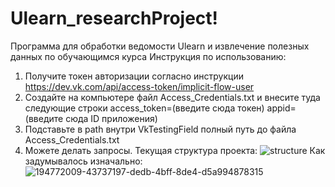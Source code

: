 # Ulearn_researchProject!
Программа для обработки ведомости Ulearn и извлечение полезных данных по обучающимся курса
Инструкция по использованию:
1. Получите токен авторизации согласно инструкции https://dev.vk.com/api/access-token/implicit-flow-user
2. Создайте на компьютере файл Access_Credentials.txt и внесите туда следующие строки
  access_token=(введите сюда токен) 
  appid=(введите сюда ID приложения)
3. Подставьте в path внутри VkTestingField полный путь до файла Access_Credentials.txt
4. Можете делать запросы. 
Текущая структура проекта:
![structure](https://user-images.githubusercontent.com/73733747/201528182-2fbbce51-044e-49d7-8820-00605d1317b5.png)
Как задумывалось изначально:
![194772009-43737197-dedb-4bff-8de4-d5a994878315](https://user-images.githubusercontent.com/73733747/201528027-8256407b-fc44-46b1-895f-df668e2db743.png)

